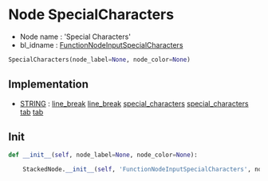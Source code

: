 # Node SpecialCharacters

- Node name : 'Special Characters'
- bl_idname : [FunctionNodeInputSpecialCharacters](https://docs.blender.org/api/current/bpy.types.FunctionNodeInputSpecialCharacters.html)


``` python
SpecialCharacters(node_label=None, node_color=None)
```
## Implementation

- [STRING](/docs/GeoNodes/STRING.md) : [line_break](/docs/GeoNodes/STRING.md#line_break) [line_break](/docs/GeoNodes/STRING.md#line_break) [special_characters](/docs/GeoNodes/STRING.md#special_characters) [special_characters](/docs/GeoNodes/STRING.md#special_characters) [tab](/docs/GeoNodes/STRING.md#tab) [tab](/docs/GeoNodes/STRING.md#tab)

## Init

``` python
def __init__(self, node_label=None, node_color=None):

    StackedNode.__init__(self, 'FunctionNodeInputSpecialCharacters', node_label=node_label, node_color=node_color)
```

